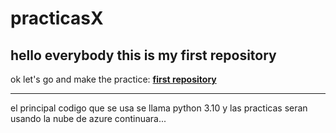 # practicasX
## hello everybody this is my first repository
ok let's go and make the practice:
**[first repository](https://github.com/JoseJuML/practicasX.git)**

--------------------------------------------------
el principal codigo que se usa se llama python 3.10 y las practicas seran usando la nube de azure
continuara...
